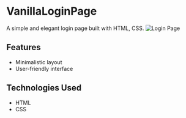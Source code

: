 # VanillaLoginPage

A simple and elegant login page built with HTML, CSS.
![Login Page](https://i.ibb.co/KymtHsZ/screencapture-localhost-5173-2024-10-18-12-19-42.png)
## Features

- Minimalistic layout
- User-friendly interface

## Technologies Used

- HTML
- CSS
